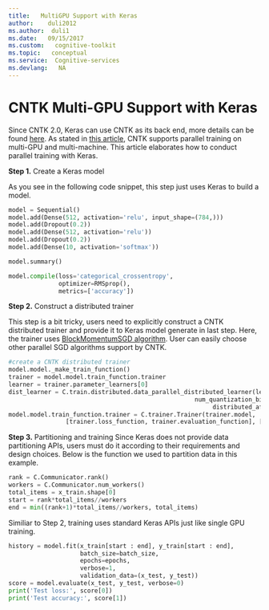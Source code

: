 ```yaml
---
title:   MultiGPU Support with Keras
author:    duli2012
ms.author:  duli1
ms.date:   09/15/2017
ms.custom:   cognitive-toolkit
ms.topic:   conceptual
ms.service:  Cognitive-services
ms.devlang:   NA
---
```


# CNTK Multi-GPU Support with Keras

Since CNTK 2.0, Keras can use CNTK as its back end, more details can be found [here](./using-cntk-with-keras.md). 
As stated in [this article](./Multiple-GPUs-and-machines), CNTK supports parallel training on multi-GPU and multi-machine. This article elaborates how to conduct
parallel training with Keras.

**Step 1.** Create a Keras model

As you see in the following code snippet, this step just uses Keras to build a model. 
```python
model = Sequential()
model.add(Dense(512, activation='relu', input_shape=(784,)))
model.add(Dropout(0.2))
model.add(Dense(512, activation='relu'))
model.add(Dropout(0.2))
model.add(Dense(10, activation='softmax'))

model.summary()

model.compile(loss='categorical_crossentropy',
              optimizer=RMSprop(),
              metrics=['accuracy'])
```

**Step 2.** Construct a distributed trainer

This step is a bit tricky, users need to explicitly construct a CNTK distributed trainer and provide it to Keras model generate in last step. Here, the trainer
uses [BlockMomentumSGD algorithm](./Multiple-GPUs-and-machines#6-block-momentum-sgd). User can easily choose other parallel SGD algorithms support by CNTK.
```python
#create a CNTK distributed trainer
model.model._make_train_function()
trainer = model.model.train_function.trainer
learner = trainer.parameter_learners[0]
dist_learner = C.train.distributed.data_parallel_distributed_learner(learner,
                                                    num_quantization_bits=32,
                                                         distributed_after=0)
model.model.train_function.trainer = C.trainer.Trainer(trainer.model, 
				[trainer.loss_function, trainer.evaluation_function], [dist_learner])

```

**Step 3.** Partitioning and training 
Since Keras does not provide data partitioning APIs, users must do it according to their requirements and design choices. Below is the function we used to partition data
in this example.
```python
rank = C.Communicator.rank()
workers = C.Communicator.num_workers()
total_items = x_train.shape[0]
start = rank*total_items//workers
end = min((rank+1)*total_items//workers, total_items)
```

Similiar to Step 2, training uses standard Keras APIs just like single GPU training.
```python
history = model.fit(x_train[start : end], y_train[start : end],
                    batch_size=batch_size,
                    epochs=epochs,
                    verbose=1,
                    validation_data=(x_test, y_test))
score = model.evaluate(x_test, y_test, verbose=0)
print('Test loss:', score[0])
print('Test accuracy:', score[1])
```